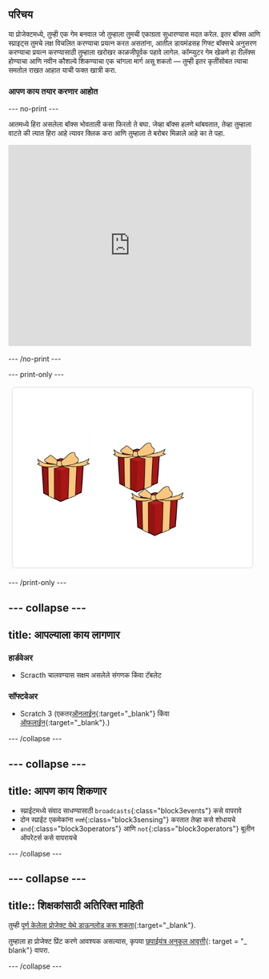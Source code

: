 ## परिचय

या प्रोजेक्टमध्ये, तुम्ही एक गेम बनवाल जो तुम्हाला तुमची एकाग्रता सुधारण्यास मदत करेल. इतर बॉक्स आणि स्प्राइट्स तुमचे लक्ष विचलित करण्याचा प्रयत्न करत असतांना, आतील डायमंडसह गिफ्ट बॉक्सचे अनुसरण करण्याचा प्रयत्न करण्यासाठी तुम्हाला खरोखर काळजीपूर्वक पहावे लागेल. कॉम्प्युटर गेम खेळणे हा रीलॅक्स होण्याचा आणि नवीन कौशल्ये शिकण्याचा एक चांगला मार्ग असू शकतो — तुम्ही इतर कृतींसोबत त्याचा समतोल राखत आहात याची फक्त खात्री करा.

### आपण काय तयार करणार आहोत

--- no-print ---

आतमध्ये हिरा असलेला बॉक्स भोवताली कसा फिरतो ते बघा. जेव्हा बॉक्स हलणे थांबवतात, तेव्हा तुम्हाला वाटते की त्यात हिरा आहे त्यावर क्लिक करा आणि तुम्हाला ते बरोबर मिळाले आहे का ते पहा.


<div class="scratch-preview">
<iframe src="https://scratch.mit.edu/projects/405012395/embed" allowtransparency="true" width="485" height="402" frameborder="0" scrolling="no" allowfullscreen></iframe>
</div>

--- /no-print ---

--- print-only ---

![प्रोजेक्ट पूर्ण करा](images/showcase_static.png)

--- /print-only ---

--- collapse ---
---
title: आपल्याला काय लागणार
---

### हार्डवेअर

+ Scracth चालवण्यास सक्षम असलेले संगणक किंवा टॅबलेट

### सॉफ्टवेअर

+ Scratch 3 (एकतर[ऑनलाईन](https://rpf.io/scratchon){:target="_blank"} किंवा [ऑफलाईन](https://rpf.io/scratchoff){:target="_blank"}.)

--- /collapse ---

--- collapse ---
---
title: आपण काय शिकणार
---

- स्प्राईटमध्ये संवाद साधण्यासाठी `broadcasts`{:class="block3events"} कसे वापरावे
- दोन स्प्राईट एकमेकांना `स्पर्श`{:class="block3sensing"} करतात तेव्हा कसे शोधायचे
- `and`{:class="block3operators"} आणि `not`{:class="block3operators"} बूलीन ऑपरेटर्स कसे वापरायचे

--- /collapse ---

--- collapse ---
---
title:: शिक्षकांसाठी अतिरिक्त माहिती
---

तुम्ही [पूर्ण केलेला प्रोजेक्ट येथे डाऊनलोड करू शकता](https://rpf.io/p/en/focus-on-the-prize-get){:target="_blank"}.

तुम्हाला हा प्रोजेक्ट प्रिंट करणे आवश्यक असल्यास, कृपया [छपाईयंत्र अनुकूल आवृत्ती](https://projects.raspberrypi.org/en/projects/focus-on-the-prize/print){: target = "_ blank"} वापरा.

--- /collapse ---
